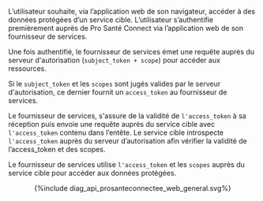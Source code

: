 
L’utilisateur souhaite, via l’application web de son navigateur, accéder à des données protégées d’un service cible. L’utilisateur s’authentifie premièrement auprès de Pro Santé Connect via l’application web de son fournisseur de services.

Une fois authentifié, le fournisseur de services émet une requête auprès du serveur d'autorisation (`subject_token + scope`) pour accéder aux ressources.

Si le `subject_token` et les `scopes` sont jugés valides par le serveur d'autorisation, ce dernier fournit un `access_token` au fournisseur de services.

Le fournisseur de services, s'assure de la validité de `l'access_token` à sa réception puis envoie une requête auprès du service cible avec `l'access_token` contenu dans l’entête. Le service cible introspecte `l'access_token` auprès du serveur d’autorisation afin vérifier la validité de l’access_token et des scopes.<br>

Le fournisseur de services utilise `l'access_token` et les `scopes` auprès du service cible pour accéder aux données protégées.


<div style="text-align: center;">{%include diag_api_prosanteconnectee_web_general.svg%}</div>
